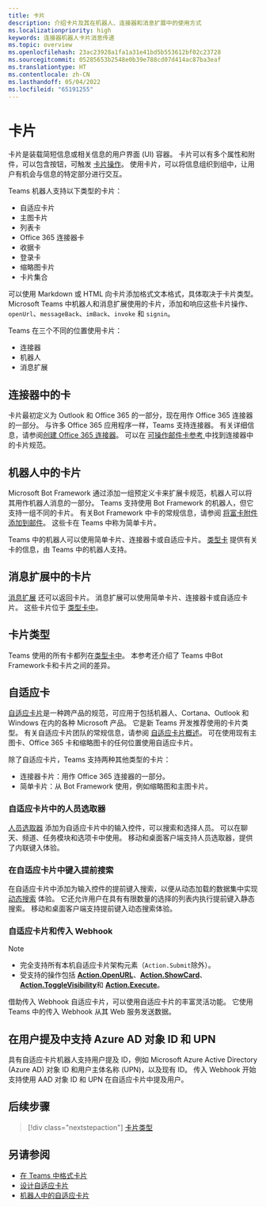 ```yaml
---
title: 卡片
description: 介绍卡片及其在机器人、连接器和消息扩展中的使用方式
ms.localizationpriority: high
keywords: 连接器机器人卡片消息传递
ms.topic: overview
ms.openlocfilehash: 23ac23928a1fa1a31e41bd5b553612bf02c23728
ms.sourcegitcommit: 05285653b2548e0b39e788cd07d414ac87ba3eaf
ms.translationtype: HT
ms.contentlocale: zh-CN
ms.lasthandoff: 05/04/2022
ms.locfileid: "65191255"
---
```

# <a name="cards"></a>卡片

卡片是装载简短信息或相关信息的用户界面 (UI) 容器。 卡片可以有多个属性和附件，可以包含按钮，可触发 [卡片操作](~/task-modules-and-cards/cards/cards-actions.md)。 使用卡片，可以将信息组织到组中，让用户有机会与信息的特定部分进行交互。

Teams 机器人支持以下类型的卡片：

* 自适应卡片
* 主图卡片
* 列表卡
* Office 365 连接器卡
* 收据卡
* 登录卡
* 缩略图卡片
* 卡片集合

可以使用 Markdown 或 HTML 向卡片添加格式文本格式，具体取决于卡片类型。 Microsoft Teams 中机器人和消息扩展使用的卡片，添加和响应这些卡片操作、`openUrl`、`messageBack`、`imBack`、`invoke` 和 `signin`。

Teams 在三个不同的位置使用卡片：

* 连接器
* 机器人
* 消息扩展

## <a name="cards-in-connectors"></a>连接器中的卡

卡片最初定义为 Outlook 和 Office 365 的一部分，现在用作 Office 365 连接器的一部分。 与许多 Office 365 应用程序一样，Teams 支持连接器。 有关详细信息，请参阅[创建 Office 365 连接器](../webhooks-and-connectors/how-to/connectors-creating.md)。 可以在 [ 可操作邮件卡参考 ](/outlook/actionable-messages/card-reference) 中找到连接器中的卡片规范。

## <a name="cards-in-bots"></a>机器人中的卡片

Microsoft Bot Framework 通过添加一组预定义卡来扩展卡规范，机器人可以将其用作机器人消息的一部分。 Teams 支持使用 Bot Framework 的机器人，但它支持一组不同的卡片。 有关Bot Framework 中卡的常规信息，请参阅 [将富卡附件添加到邮件](/bot-framework/nodejs/bot-builder-nodejs-send-rich-cards)。 这些卡在 Teams 中称为简单卡片。

Teams 中的机器人可以使用简单卡片、连接器卡或自适应卡片。 [类型卡](~/task-modules-and-cards/cards/cards-reference.md) 提供有关卡的信息，由 Teams 中的机器人支持。

## <a name="cards-in-message-extensions"></a>消息扩展中的卡片

[消息扩展](~/messaging-extensions/what-are-messaging-extensions.md) 还可以返回卡片。 消息扩展可以使用简单卡片、连接器卡或自适应卡片。 这些卡片位于 [类型卡中](~/task-modules-and-cards/cards/cards-reference.md)。

## <a name="types-of-cards"></a>卡片类型

Teams 使用的所有卡都列在[类型卡中](~/task-modules-and-cards/cards/cards-reference.md)。 本参考还介绍了 Teams 中Bot Framework卡和卡片之间的差异。

## <a name="adaptive-cards"></a>自适应卡

[自适应卡片](~/task-modules-and-cards/cards/cards-reference.md#adaptive-card)是一种跨产品的规范，可应用于包括机器人、Cortana、Outlook 和 Windows 在内的各种 Microsoft 产品。 它是新 Teams 开发推荐使用的卡片类型。 有关自适应卡片团队的常规信息，请参阅 [自适应卡片概述](/adaptive-cards)。 可在使用现有主图卡、Office 365 卡和缩略图卡的任何位置使用自适应卡片。

除了自适应卡片，Teams 支持两种其他类型的卡片：

* 连接器卡片：用作 Office 365 连接器的一部分。
* 简单卡片：从 Bot Framework 使用，例如缩略图和主图卡片。

### <a name="people-picker-in-adaptive-cards"></a>自适应卡片中的人员选取器

[人员选取器](cards/people-picker.md#people-picker-in-adaptive-cards) 添加为自适应卡片中的输入控件，可以搜索和选择人员。 可以在聊天、频道、任务模块和选项卡中使用。 移动和桌面客户端支持人员选取器，提供了内联键入体验。

### <a name="type-ahead-search-in-adaptive-cards"></a>在自适应卡片中键入提前搜索  

在自适应卡片中添加为输入控件的提前键入搜索，以便从动态加载的数据集中实现 [动态搜索](~/task-modules-and-cards/cards/dynamic-search.md) 体验。 它还允许用户在具有有限数量的选择的列表内执行提前键入静态搜索。 移动和桌面客户端支持提前键入动态搜索体验。

### <a name="adaptive-cards-and-incoming-webhooks"></a>自适应卡片和传入 Webhook

> [!NOTE]
>
> * 完全支持所有本机自适应卡片架构元素（`Action.Submit`除外）。
> * 受支持的操作包括 [**Action.OpenURL**](https://adaptivecards.io/explorer/Action.OpenUrl.html)、[**Action.ShowCard**](https://adaptivecards.io/explorer/Action.ShowCard.html)、[**Action.ToggleVisibility**](https://adaptivecards.io/explorer/Action.ToggleVisibility.html)和 [**Action.Execute**](/adaptive-cards/authoring-cards/universal-action-model#actionexecute)。

借助传入 Webhook 自适应卡片，可以使用自适应卡片的丰富灵活功能。 它使用 Teams 中的传入 Webhook 从其 Web 服务发送数据。

## <a name="support-for-azure-ad-object-id-and-upn-in-user-mention"></a>在用户提及中支持 Azure AD 对象 ID 和 UPN

具有自适应卡片机器人支持用户提及 ID，例如 Microsoft Azure Active Directory (Azure AD) 对象 ID 和用户主体名称 (UPN)，以及现有 ID。 传入 Webhook 开始支持使用 AAD 对象 ID 和 UPN 在自适应卡片中提及用户。

## <a name="next-step"></a>后续步骤

> [!div class="nextstepaction"]
> [卡片类型](~/task-modules-and-cards/cards/cards-reference.md)

## <a name="see-also"></a>另请参阅

* [在 Teams 中格式卡片](~/task-modules-and-cards/cards/cards-format.md)
* [设计自适应卡片](~/task-modules-and-cards/cards/design-effective-cards.md)
* [机器人中的自适应卡片](../bots/how-to/conversations/conversation-messages.md#adaptive-cards)
